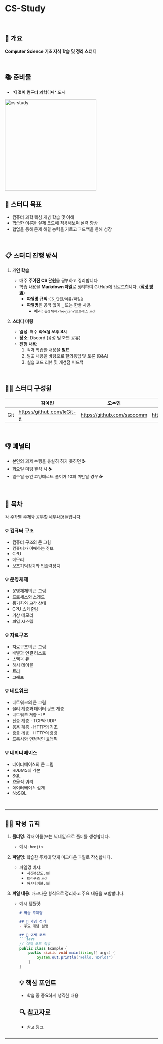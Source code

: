 # CS-Study

<br>


## 📌 개요

**Computer Science 기초 지식 학습 및 정리 스터디**

<br>

## 📚 준비물  
- **'이것이 컴퓨터 과학이다'** 도서  
<img width="300" alt="cs-study" src="https://github.com/user-attachments/assets/d39ed59c-c1db-4740-a437-e0de19c79948" />

<br>


## 🎯 스터디 목표  
- 컴퓨터 과학 핵심 개념 학습 및 이해  
- 학습한 이론을 실제 코드에 적용해보며 실력 향상  
- 협업을 통해 문제 해결 능력을 기르고 피드백을 통해 성장  

<br>


## 📋 스터디 진행 방식  

1. **개인 학습**  
   - 매주 **주어진 CS 단원**을 공부하고 정리합니다.  
   - 학습 내용을 **Markdown 파일**로 정리하여 GitHub에 업로드합니다.
     (**[작성 방법](#🧑‍💻-작성-규칙)**) 
     - **파일명 규칙**: `CS_단원/이름/파일명`  
     - **파일명**은 공백 없이 `_` 또는 한글 사용  
       - 예시: `운영체제/heejin/프로세스.md`

2. **스터디 미팅**  
   - **일정**: 매주 **화요일 오후 8시**  
   - **장소**: Discord (음성 및 화면 공유)  
   - **진행 내용**:  
     1. 각자 학습한 내용을 **발표**  
     2. 발표 내용을 바탕으로 질의응답 및 토론 (Q&A)  
     3. 실습 코드 리뷰 및 개선점 피드백
        
 

<br>


## 🧑‍💻 스터디 구성원

|  | 김예린 | 오수민 | 강정윤 | 공희진 |
| --- | --- | --- | ---| ---|
| Git | https://github.com/leGit-y | https://github.com/ssooomm | https://github.com/kkang0 | https://github.com/heejinkong |



<br>



## 👎 페널티

- 본인의 과제 수행을 충실히 하지 못하면 **☕**  
- 화요일 미팅 결석 시 **☕**
- 일주일 동안 코딩테스트 풀이가 10회 미만일 경우 **☕** 
  


<br>



## 📖 목차

각 주차별 주제와 공부할 세부내용들입니다.

### 💡 컴퓨터 구조
- 컴퓨터 구조의 큰 그림
- 컴퓨터가 이해하는 정보
- CPU
- 메모리
- 보조기억장치와 입출력장치

### 💡 운영체제
- 운영체제의 큰 그림
- 프로세스와 스레드
- 동기화와 교착 상태
- CPU 스케줄링
- 가상 메모리
- 파일 시스템

### 💡 자료구조
- 자료구조의 큰 그림
- 배열과 연결 리스트
- 스택과 큐
- 해시 테이블
- 트리
- 그래프

### 💡 네트워크
- 네트워크의 큰 그림
- 물리 계층과 데이터 링크 계층
- 네트워크 계층 - IP
- 전송 계층 - TCP와 UDP
- 응용 계층 - HTTP의 기초
- 응용 계층 - HTTP의 응용
- 프록시와 안정적인 트래픽

### 💡 데이터베이스
- 데이터베이스의 큰 그림
- RDBMS의 기본
- SQL
- 효율적 쿼리
- 데이터베이스 설계
- NoSQL



<br>


---

## 🧑‍💻 작성 규칙 

1. **폴더명**: 각자 이름(또는 닉네임)으로 폴더를 생성합니다.  
   - 예시: `heejin`

2. **파일명**: 학습한 주제에 맞게 마크다운 파일로 작성합니다.  
   - 파일명 예시:  
     - `시간복잡도.md`  
     - `트리구조.md`  
     - `해시테이블.md`  

3. **파일 내용**: 마크다운 형식으로 정리하고 주요 내용을 포함합니다.  
   - 예시 템플릿:  
     ```markdown
     # 학습 주제명  

     ## 📌 개념 정리  
     - 주요 개념 설명  

     ## 📝 예제 코드  
     ```java
     // 예제 코드 작성
     public class Example {
         public static void main(String[] args) {
             System.out.println("Hello, World!");
         }
     }
     ```  

     ## 💡 핵심 포인트  
     - 학습 중 중요하게 생각한 내용  

     ## 🔍 참고자료  
     - [참고 링크](http://example.com)  
     ```

---
